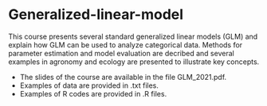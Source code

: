 # Generalized-linear-model
This course presents several standard generalized linear models (GLM) and explain how GLM can be used to analyze categorical data. Methods for parameter estimation and model evaluation are decribed and several examples in agronomy and ecology are presented to illustrate key concepts. 
- The slides of the course are available in the file GLM_2021.pdf. 
- Examples of data are provided in .txt files.
- Examples of R codes are provided in .R files.
